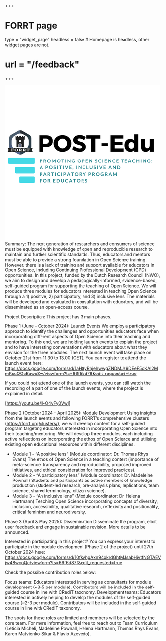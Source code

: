 +++
# FORRT page
type = "widget_page"
headless = false  # Homepage is headless, other widget pages are not.
# url = "/feedback"
+++


![](PostEdu.png)
Summary: The next generation of researchers and consumers of science must be equipped with knowledge of open and reproducible research to maintain and further scientific standards. Thus, educators and mentors must be able to provide a strong foundation in Open Science training. However, there is a lack of training and support available for educators in Open Science, including Continuing Professional Development (CPD) opportunities. In this project, funded by the Dutch Research Council (NWO), we aim to design and develop a pedagogically-informed, evidence-based, self-guided program for supporting the teaching of Open Science. We will produce three modules for educators interested in teaching Open Science through a 1) positive, 2) participatory, and 3) inclusive lens. The materials will be developed and evaluated in consultation with educators, and will be disseminated as an open-access course.

Project Description: This project has 3 main phases.

Phase 1 (June - October 2024): Launch Events
We employ a participatory approach to identify the challenges and opportunities educators face when incorporating different aspects of Open Science into their teaching and mentoring. To this end, we are holding launch events to explain the project and to have interesting conversations with educators about what they envision for the three modules. The next launch event will take place on October 21st from 11.30 to 13.00 (CET). You can register to attend the launch event here: 
https://docs.google.com/forms/d/1aH9yRhjehwwgZNDMJz9DEeF5cKAl2MmKsuQOcBawcSw/viewform?ts=66f5bd78&edit_requested=true 

If you could not attend one of the launch events, you can still watch the recording of a part of one of the launch events, where the project is explained in detail.

[https://youtu.be/Il-O4vFy0Vwl]

Phase 2 (October 2024 - April 2025): Module Development
Using insights from the launch events and following FORRT’s comprehensive clusters (https://forrt.org/clusters/), we will develop content for a self-guided program targeting educators interested in incorporating Open Science into their teaching/mentoring. We will develop three modules, each including active reflections on incorporating the ethos of Open Science and utilising existing open educational resources within different disciplines.

- Module 1 - “A positive lens” (Module coordinator: Dr. Thomas Rhys Evans)
The ethos of Open Science in a teaching context (importance of meta-science, transparency and reproducibility, proposed improved initiatives, and ethical consideration for improved practices). 
- Module 2 - “A participatory lens” (Module coordinator: Dr. Madeleine Pownall) 
Students and participants as active members of knowledge production (student-led research, pre-analysis plans, replications, team science, shared terminology, citizen science).
- Module 3 - “An inclusive lens” (Module coordinator: Dr. Helena Hartmann) 
Teaching Open Science incorporating concepts of diversity, inclusion, accessibility, qualitative research, reflexivity and positionality, critical feminism and neurodiversity.

Phase 3 (April & May 2025): Dissemination
Disseminate the program, elicit user feedback and engage in sustainable revision. More details to be announced. 


Interested in participating in this project?
You can express your interest to participate in the module development (Phase 2 of the project) until 27th October 2024 here: https://docs.google.com/forms/d/10fkyhgAxn94xkrdGhtMJsabHivtfNGTAEVjw48wcqQc/viewform?ts=66f6d87f&edit_requested=true

Check the possible contribution roles below:

Focus teams: Educators interested in serving as consultants for module development (~3-5 per module). Contributors will be included in the self-guided course in line with CRediT taxonomy.
Development teams: Educators interested in actively helping to develop the modules of the self-guided course (~2-3 per module). Contributors will be included in the self-guided course in line with CRediT taxonomy. 

The spots for these roles are limited and members will be selected by the core team. For more information, feel free to reach out to Team Curriculum (Leticia Micheli, Madeleine Pownall, Helena Hartmann, Thomas Rhys Evans, Karen Matvienko-Sikar & Flavio Azevedo).
